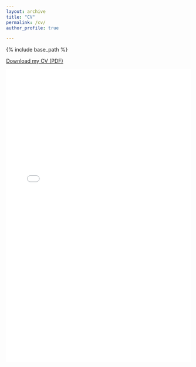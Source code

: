 ```yaml
---
layout: archive
title: "CV"
permalink: /cv/
author_profile: true

---
```


{% include base_path %}

[Download my CV (PDF)](https://angdali97.github.io/files/CV_Angda.pdf)

<iframe src="/assets/CV.pdf" width="100%" height="800px" style="border: none;">
    Your browser does not support PDFs. <a href="/files/CV_Angda.pdf">Download the PDF</a>.
</iframe>
